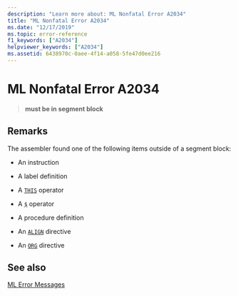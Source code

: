 ```yaml
---
description: "Learn more about: ML Nonfatal Error A2034"
title: "ML Nonfatal Error A2034"
ms.date: "12/17/2019"
ms.topic: error-reference
f1_keywords: ["A2034"]
helpviewer_keywords: ["A2034"]
ms.assetid: 6438970c-0aee-4f14-a058-5fe47d0ee216
---
```

# ML Nonfatal Error A2034

> **must be in segment block**

## Remarks

The assembler found one of the following items outside of a segment block:

- An instruction

- A label definition

- A [`THIS`](operator-this.md) operator

- A [`$`](dollar.md) operator

- A procedure definition

- An [`ALIGN`](align-masm.md) directive

- An [`ORG`](org.md) directive

## See also

[ML Error Messages](ml-error-messages.md)
